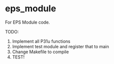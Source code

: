# eps_module

For EPS Module code.

TODO:
1. Implement all P31u functions
2. Implement test module and register that to main
3. Change Makefile to compile
4. TEST!
